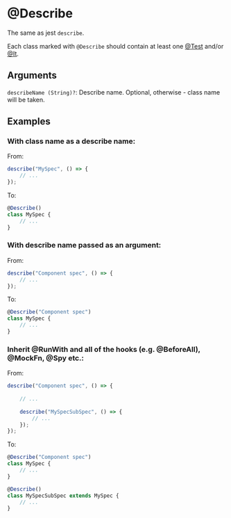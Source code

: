 # @Describe

The same as jest `describe`.

Each class marked with `@Describe` should contain at least one [@Test](core/Test.md) and/or [@It](core/Test.md).

## Arguments

`describeName (String)?`: Describe name. Optional, otherwise - class name will be taken.

## Examples

### With class name as a describe name:

From:

```javascript
describe("MySpec", () => {
    // ...
});
```

To:

```javascript
@Describe()
class MySpec {
    // ...
}
```

### With describe name passed as an argument:

From:

```javascript
describe("Component spec", () => {
    // ...
});
```

To:

```javascript
@Describe("Component spec")
class MySpec {
    // ...
}
```

### Inherit @RunWith and all of the hooks (e.g. @BeforeAll), @MockFn, @Spy etc.:

From:

```javascript
describe("Component spec", () => {
    
    // ...
    
    describe("MySpecSubSpec", () => {
        // ...
    });
});
```

To:

```javascript
@Describe("Component spec")
class MySpec {
    // ...
}

@Describe()
class MySpecSubSpec extends MySpec {
    // ...
}
```
